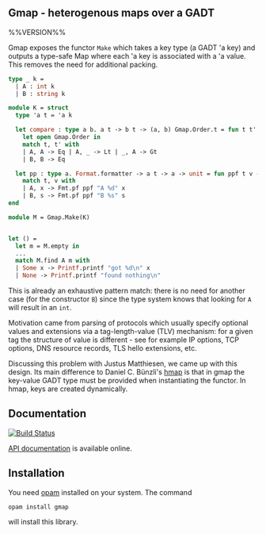 ## Gmap - heterogenous maps over a GADT

%%VERSION%%

Gmap exposes the functor `Make` which takes a key type (a GADT 'a key) and
outputs a type-safe Map where each 'a key is associated with a 'a value.  This
removes the need for additional packing.

```OCaml
type _ k =
  | A : int k
  | B : string k

module K = struct
  type 'a t = 'a k

  let compare : type a b. a t -> b t -> (a, b) Gmap.Order.t = fun t t' ->
    let open Gmap.Order in
    match t, t' with
    | A, A -> Eq | A, _ -> Lt | _, A -> Gt
    | B, B -> Eq

  let pp : type a. Format.formatter -> a t -> a -> unit = fun ppf t v ->
    match t, v with
    | A, x -> Fmt.pf ppf "A %d" x
    | B, s -> Fmt.pf ppf "B %s" s
end

module M = Gmap.Make(K)


let () =
  let m = M.empty in
  ...
  match M.find A m with
  | Some x -> Printf.printf "got %d\n" x
  | None -> Printf.printf "found nothing\n"
```

This is already an exhaustive pattern match: there is no need for another case
(for the constructor `B`) since the type system knows that looking for `A` will
result in an `int`.

Motivation came from parsing of protocols which usually specify optional values
and extensions via a tag-length-value (TLV) mechanism: for a given tag the
structure of value is different - see for example IP options, TCP options, DNS
resource records, TLS hello extensions, etc.

Discussing this problem with Justus Matthiesen, we came up with this design. Its
main difference to Daniel C. Bünzli's [hmap](http://erratique.ch/software/hmap)
is that in gmap the key-value GADT type must be provided when instantiating the
functor.  In hmap, keys are created dynamically.

## Documentation

[![Build Status](https://travis-ci.org/hannesm/gmap.svg?branch=master)](https://travis-ci.org/hannesm/gmap)

[API documentation](https://hannesm.github.io/gmap/doc/) is available online.

## Installation

You need [opam](https://opam.ocaml.org) installed on your system.  The command

`opam install gmap`

will install this library.
